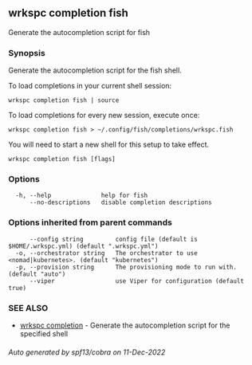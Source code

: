 ## wrkspc completion fish

Generate the autocompletion script for fish

### Synopsis

Generate the autocompletion script for the fish shell.

To load completions in your current shell session:

	wrkspc completion fish | source

To load completions for every new session, execute once:

	wrkspc completion fish > ~/.config/fish/completions/wrkspc.fish

You will need to start a new shell for this setup to take effect.


```
wrkspc completion fish [flags]
```

### Options

```
  -h, --help              help for fish
      --no-descriptions   disable completion descriptions
```

### Options inherited from parent commands

```
      --config string         config file (default is $HOME/.wrkspc.yml) (default ".wrkspc.yml")
  -o, --orchestrator string   The orchestrator to use <nomad|kubernetes>. (default "kubernetes")
  -p, --provision string      The provisioning mode to run with. (default "auto")
      --viper                 use Viper for configuration (default true)
```

### SEE ALSO

* [wrkspc completion](wrkspc_completion.md)	 - Generate the autocompletion script for the specified shell

###### Auto generated by spf13/cobra on 11-Dec-2022
